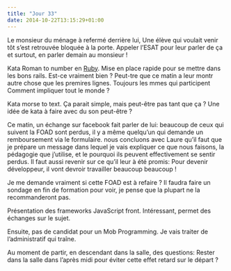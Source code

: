 ```yaml
---
title: "Jour 33"
date: 2014-10-22T13:15:29+01:00
---
```


Le monsieur du ménage à refermé derrière lui, Une élève qui voulait
venir tôt s’est retrouvée bloquée à la porte. Appeler l’ESAT pour leur
parler de ça et surtout, en parler demain au monsieur !

Kata Roman to number en [Ruby](https://ruby-lang.org). Mise en place
rapide pour se mettre dans les bons rails. Est-ce vraiment bien ?
Peut-tre que ce matin a leur montr autre chose que les premires lignes.
Toujours les mmes qui participent Comment impliquer tout le monde ?

Kata morse to text. Ça parait simple, mais peut-être pas tant que ça ?
Une idée de kata à faire avec du son peut-être ?

Ce matin, un échange sur facebook fait parler de lui: beaucoup de ceux
qui suivent la FOAD sont perdus, il y a même quelqu’un qui demande un
remboursement via le formulaire. nous concluons avec Laure qu’il faut
que je prépare un message dans lequel je vais expliquer ce que nous
faisons, la pédagogie que j’utilise, et le pourquoi ils peuvent
effectivement se sentir perdus. Il faut aussi revenir sur ce qu’il leur
à été promis: Pour devenir développeur, il vont devroir travailler
beaucoup beaucoup !

Je me demande vraiment si cette FOAD est à refaire ? Il faudra faire un
sondage en fin de formation pour voir, je pense que la plupart ne la
recommanderont pas.

Présentation des frameworks JavaScript front. Intéressant, permet des
échanges sur le sujet.

Ensuite, pas de candidat pour un Mob Programming. Je vais traiter de
l’administratif qui traîne.

Au moment de partir, en descendant dans la salle, des questions: Rester
dans la salle dans l’après midi pour éviter cette effet retard sur le
départ ?


